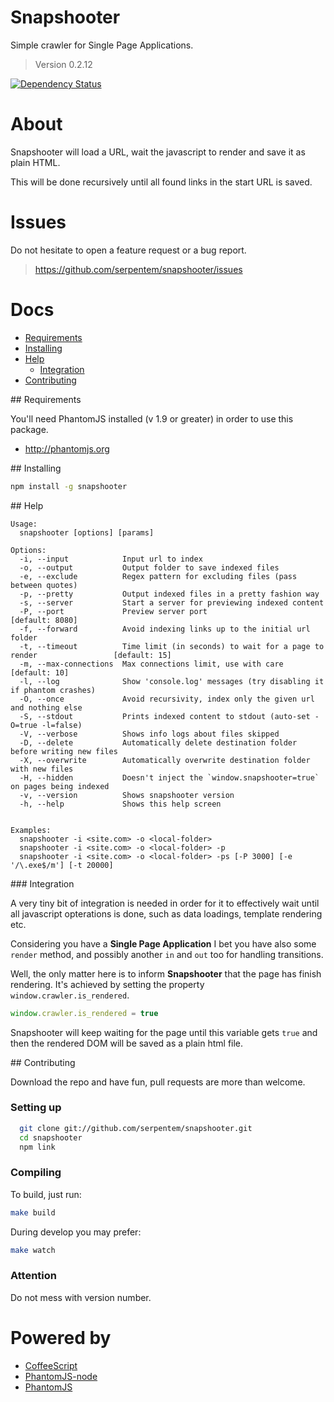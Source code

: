 # Snapshooter

Simple crawler for Single Page Applications.

> Version 0.2.12

[![Dependency Status](https://gemnasium.com/serpentem/snapshooter.png)](https://gemnasium.com/serpentem/snapshooter)

# About

Snapshooter will load a URL, wait the javascript to render and save it as plain
HTML.

This will be done recursively until all found links in the start URL is saved.

# Issues

Do not hesitate to open a feature request or a bug report.
> https://github.com/serpentem/snapshooter/issues

# Docs
  - [Requirements](#requirements)
  - [Installing](#installing)
  - [Help](#help)
    - [Integration](#integration)
  - [Contributing](#contributing)

<a name="requirements" />
## Requirements

You'll need PhantomJS installed (v 1.9 or greater) in order to use this package.
 * http://phantomjs.org


<a name="installing" />
## Installing

````bash
npm install -g snapshooter
````

<a name="help" />
## Help

````
Usage:
  snapshooter [options] [params]

Options:
  -i, --input            Input url to index                                                 
  -o, --output           Output folder to save indexed files                                
  -e, --exclude          Regex pattern for excluding files (pass between quotes)            
  -p, --pretty           Output indexed files in a pretty fashion way                       
  -s, --server           Start a server for previewing indexed content                      
  -P, --port             Preview server port                                                  [default: 8080]
  -f, --forward          Avoid indexing links up to the initial url folder                  
  -t, --timeout          Time limit (in seconds) to wait for a page to render                 [default: 15]
  -m, --max-connections  Max connections limit, use with care                                 [default: 10]
  -l, --log              Show 'console.log' messages (try disabling it if phantom crashes)  
  -O, --once             Avoid recursivity, index only the given url and nothing else       
  -S, --stdout           Prints indexed content to stdout (auto-set -O=true -l=false)       
  -V, --verbose          Shows info logs about files skipped                                
  -D, --delete           Automatically delete destination folder before writing new files   
  -X, --overwrite        Automatically overwrite destination folder with new files          
  -H, --hidden           Doesn't inject the `window.snapshooter=true` on pages being indexed
  -v, --version          Shows snapshooter version                                          
  -h, --help             Shows this help screen                                             


Examples:
  snapshooter -i <site.com> -o <local-folder>
  snapshooter -i <site.com> -o <local-folder> -p
  snapshooter -i <site.com> -o <local-folder> -ps [-P 3000] [-e '/\.exe$/m'] [-t 20000]
````

<a name="integration" />
### Integration

A very tiny bit of integration is needed in order for it to effectively wait
until all javascript opterations is done, such as data loadings, template
rendering etc.

Considering you have a **Single Page Application** I bet you have also some
`render` method, and possibly another `in` and `out` too for handling
transitions.

Well, the only matter here is to inform **Snapshooter** that the page has finish
rendering. It's achieved by setting the property `window.crawler.is_rendered`.

````javascript
window.crawler.is_rendered = true
````

Snapshooter will keep waiting for the page until this variable gets `true` and
then the rendered DOM will be saved as a plain html file.


<a name="contributing"/>
## Contributing

Download the repo and have fun, pull requests are more than welcome.

### Setting up

````bash
  git clone git://github.com/serpentem/snapshooter.git
  cd snapshooter
  npm link
````

### Compiling

To build, just run:

````bash
make build
````

During develop you may prefer:

````bash
make watch
````

### Attention

Do not mess with version number.

# Powered by
 - [CoffeeScript](https://github.com/jashkenas/coffee-script)
 - [PhantomJS-node](https://github.com/sgentle/phantomjs-node)
 - [PhantomJS](http://phantomjs.org)